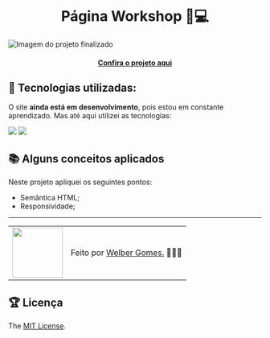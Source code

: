 <h1 align="center"> Página Workshop 🚀💻</h1>

![Imagem do projeto finalizado](./assets/images/workshop-page.pnga)

<h4 align="center"><a href="https://workshop-ebon.vercel.app">Confira o projeto aqui</a></h4>

## 🧠 Tecnologias utilizadas:

O site **ainda está em desenvolvimento**, pois estou em constante aprendizado. Mas até aqui utilizei as tecnologias:

<div>
    <img src="https://img.shields.io/badge/HTML5-E34F26?style=for-the-badge&logo=html5&logoColor=white" />
    <img src="https://img.shields.io/badge/CSS3-1572B6?style=for-the-badge&logo=css3&logoColor=white" />
</div>

## 📚 Alguns conceitos aplicados

Neste projeto apliquei os seguintes pontos:
+ Semântica HTML;
+ Responsividade;

---

<table>
  <tr>
    <td>
      <img src="https://github.com/DusKinDEV.png" width="100px" />
    </td>
    <td>
      Feito por <a href="https://github.com/DusKinDEV">Welber Gomes.</a> 🙋🏿‍♂️
    </td>
  </tr>
</table>

## 🏆 Licença

The [MIT License](./LICENSE).
